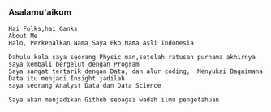 ### Asalamu'aikum
    Hai Folks,hai Ganks
    About Me
    Halo, Perkenalkan Nama Saya Eko,Nama Asli Indonesia
    
    Dahulu kala saya seorang Physic man,setelah ratusan purnama akhirnya saya kembali bergelut dengan Program
    Saya sangat tertarik dengan Data, dan alur coding,  Menyukai Bagaimana Data itu menjadi Insight jadilah
    saya seorang Analyst Data dan Data Science
    
    Saya akan menjadikan Github sebagai wadah ilmu pengetahuan
    
    
    
    
    
    

<!--
**ekoadiJ/ekoadiJ** is a ✨ _special_ ✨ repository because its `README.md` (this file) appears on your GitHub profile.

Here are some ideas to get you started:

- 🔭 I’m currently working on ...
- 🌱 I’m currently learning ...
- 👯 I’m looking to collaborate on ...
- 🤔 I’m looking for help with ...
- 💬 Ask me about ...
- 📫 How to reach me: ...
- 😄 Pronouns: ...
- ⚡ Fun fact: ...
-->
